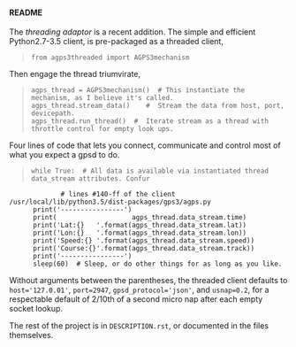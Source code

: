 #### README #####

The  _threading adaptor_ is a recent addition.  The simple and efficient Python2.7-3.5 client, is pre-packaged as a threaded client,

>     from agps3threaded import AGPS3mechanism

Then engage the thread triumvirate,

>     agps_thread = AGPS3mechanism()  # This instantiate the mechanism, as I believe it's called.
>     agps_thread.stream_data()    #  Stream the data from host, port, devicepath.
>     agps_thread.run_thread()  #  Iterate stream as a thread with throttle control for empty look ups.


Four lines of code that lets you connect, communicate and control most of what you expect a gpsd to do.

>     while True:  # All data is available via instantiated thread data_stream attributes. Confur
                 # lines #140-ff of the client /usr/local/lib/python3.5/dist-packages/gps3/agps.py
          print('----------------')
          print(                   agps_thread.data_stream.time)
          print('Lat:{}   '.format(agps_thread.data_stream.lat))
          print('Lon:{}   '.format(agps_thread.data_stream.lon))
          print('Speed:{} '.format(agps_thread.data_stream.speed))
          print('Course:{}'.format(agps_thread.data_stream.track))
          print('----------------')
          sleep(60)  # Sleep, or do other things for as long as you like.

Without arguments between the parentheses, the threaded client defaults to `host='127.0.01'`, `port=2947`, `gpsd_protocol='json'`, and `usnap=0.2`, for a respectable default of 2/10th of a second micro nap after each empty socket lookup.

The rest of the project is in `DESCRIPTION.rst`, or documented in the files themselves.

